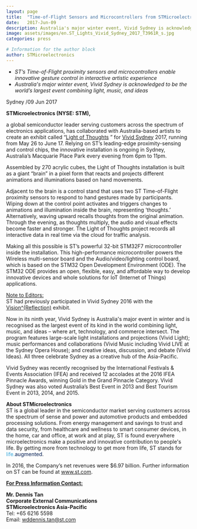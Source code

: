 ```yaml
---
layout: page
title:  "Time-of-Flight Sensors and Microcontrollers from STMicroelectronics Light up Vivid Sydney 2017"
date:   2017-Jun-09 
description: Australia's major winter event, Vivid Sydney is acknowledged to be the world’s largest event combining light, music, and ideas
image: assets/images/en.ST_Lights_Vivid_Sydney_2017_T3961R_s.jpg
categories: press

# Information for the author block
author: STMicroelectronics
---
```


<ul>
<li><i>ST’s Time-of-Flight proximity sensors and microcontrollers enable innovative gesture control in interactive artistic experience</i></li>
<li><i>Australia's major winter event, Vivid Sydney is acknowledged to be the world’s largest event combining light, music, and ideas </i></li>
</ul>

<span class="lightblue-text">
            	Sydney /09 Jun 2017
</span>
<p>    
<b>STMicroelectronics (NYSE: STM),</b>

a global semiconductor leader serving customers across the spectrum of electronics applications, has collaborated with Australia-based artists to create an exhibit called “<a href="https://www.vividsydney.com/event/light/light-thoughts" target="_blank">Light of Thoughts</a>
” for <a href="https://www.vividsydney.com/" target="_blank">Vivid Sydney</a>
 2017, running from May 26 to June 17. Relying on ST’s leading-edge proximity-sensing and control chips, the innovative installation is ongoing in Sydney, Australia’s Macquarie Place Park every evening from 6pm to 11pm.
</p>

<p>Assembled by 270 acrylic cubes, the Light of Thoughts installation is built as a giant “brain” in a pixel form that reacts and projects different animations and illuminations based on hand movements.</p>

<p>Adjacent to the brain is a control stand that uses two ST Time-of-Flight proximity sensors to respond to hand gestures made by participants. Wiping down at the control point activates and triggers changes to animations and illumination inside the brain, representing ‘thoughts.’ Alternatively, waving upward recalls thoughts from the original animation. Through the evening, as thoughts multiply, the audio and visual effects become faster and stronger. The Light of Thoughts project records all interactive data in real time via the cloud for traffic analysis.</p>

<p>Making all this possible is ST’s powerful 32-bit STM32F7 microcontroller inside the installation. This high-performance microcontroller powers the Wireless multi-sensor board and the Audio/video/lighting control board, which is based on the STM32 Open Development Environment (ODE). The STM32 ODE provides an open, flexible, easy, and affordable way to develop innovative devices and whole solutions for IoT (Internet of Things) applications.</p>


<p><u>Note to Editors:<br />
 </u>ST had previously participated in Vivid Sydney 2016 with the <a href="https://www.vividsydney.com/event/light/visionreflection" target="_blank">Vision^(Reflection)</a> exhibit.</p>

<p>Now in its ninth year, Vivid Sydney is Australia's major event in winter and is recognised as the largest event of its kind in the world combining light, music, and ideas – where art, technology, and commerce intersect. The program features large-scale light installations and projections (Vivid Light); music performances and collaborations (Vivid Music including Vivid LIVE at the Sydney Opera House); and creative ideas, discussion, and debate (Vivid Ideas). All three celebrate Sydney as a creative hub of the Asia-Pacific.</p>

<p>Vivid Sydney was recently recognised by the International Festivals &amp; Events Association (IFEA) and received 12 accolades at the 2016 IFEA Pinnacle Awards, winning Gold in the Grand Pinnacle Category. Vivid Sydney was also voted Australia’s Best Event in 2013 and Best Tourism Event in 2013, 2014, and 2015.</p>


<p><b>About STMicroelectronics</b><br />
ST is a global leader in the semiconductor market serving customers across the spectrum of sense and power and automotive products and embedded processing solutions. From energy management and savings to trust and data security, from healthcare and wellness to smart consumer devices, in the home, car and office, at work and at play, ST is found everywhere microelectronics make a positive and innovative contribution to people's life. By getting more from technology to get more from life, ST stands for <span
    style="color: rgb(57,169,220);">life.</span><span style="color: rgb(0,28,81);">augmented</span>.</p>


<p>In 2016, the Company’s net revenues were $6.97 billion. Further information on ST can be found at <a href="http://www.st.com/">www.st.com</a>.</p>
<p><b><u>For Press Information Contact:</u></b></p>
<p><b>Mr. Dennis Tan<br />
 Corporate External Communications<br />
 STMicroelectronics Asia-Pacific</b><br />
Tel: +65 6216 5598<br />
Email: <a href="mailto:wddennis.tan@st.com">wddennis.tan@st.com</a></p>
